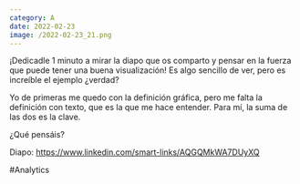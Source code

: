 ```yaml
--- 
category: A 
date: 2022-02-23 
image: /2022-02-23_21.png 
--- 
```


¡Dedicadle 1 minuto a mirar la diapo que os comparto y pensar en la fuerza que puede tener una buena visualización! Es algo sencillo de ver, pero es increíble el ejemplo ¿verdad? 

Yo de primeras me quedo con la definición gráfica, pero me falta la definición con texto, que es la que me hace entender. Para mí, la suma de las dos es la clave. 

¿Qué pensáis?

Diapo: https://www.linkedin.com/smart-links/AQGQMkWA7DUyXQ

#Analytics